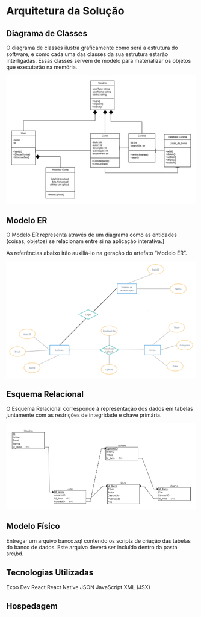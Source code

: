 # Arquitetura da Solução

## Diagrama de Classes

O diagrama de classes ilustra graficamente como será a estrutura do software, e como cada uma das classes da sua estrutura estarão interligadas. Essas classes servem de modelo para materializar os objetos que executarão na memória.

<img src="/img/diagrama_classe.jpeg">


## Modelo ER

O Modelo ER representa através de um diagrama como as entidades (coisas, objetos) se relacionam entre si na aplicação interativa.]

As referências abaixo irão auxiliá-lo na geração do artefato “Modelo ER”.

<img src="/img/22er.jpg">

## Esquema Relacional

O Esquema Relacional corresponde à representação dos dados em tabelas juntamente com as restrições de integridade e chave primária.

<img src="/img/relationalScheme.png">

## Modelo Físico

Entregar um arquivo banco.sql contendo os scripts de criação das tabelas do banco de dados. Este arquivo deverá ser incluído dentro da pasta src\bd.

## Tecnologias Utilizadas

Expo Dev
React
React Native
JSON
JavaScript XML (JSX)

## Hospedagem

